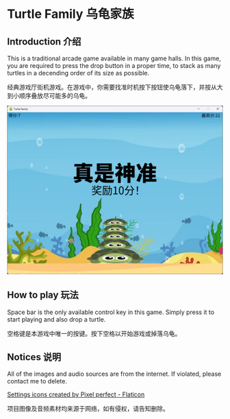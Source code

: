 # Turtle Family 乌龟家族

## Introduction 介绍
This is a traditional arcade game available in many game halls. In this game, you are required to press the drop button in a proper time, to stack as many turtles in a decending order of its size as possible.

经典游戏厅街机游戏。在游戏中，你需要找准时机按下按钮使乌龟落下，并按从大到小顺序叠放尽可能多的乌龟。

![sc](/docs/screenshot.png)

## How to play 玩法
Space bar is the only available control key in this game. Simply press it to start playing and also drop a turtle.

空格键是本游戏中唯一的按键。按下空格以开始游戏或掉落乌龟。

## Notices 说明
All of the images and audio sources are from the internet. If violated, please contact me to delete.

<a href="https://www.flaticon.com/free-icons/settings" title="settings icons">Settings icons created by Pixel perfect - Flaticon</a>

项目图像及音频素材均来源于网络，如有侵权，请告知删除。
